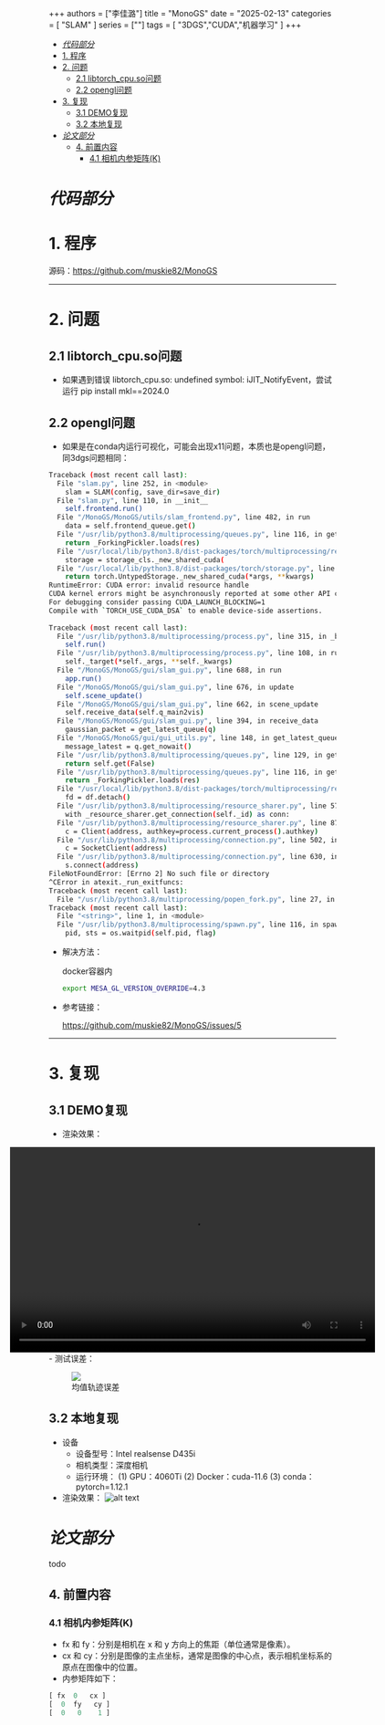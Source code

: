 +++
authors = ["李佳潞"]
title = "MonoGS"
date = "2025-02-13"
categories = [
    "SLAM"
]
series = [""]
tags = [
   "3DGS","CUDA","机器学习"
]
+++

- [*代码部分*](#代码部分)
- [1. 程序](#1-程序)
- [2. 问题](#2-问题)
  - [2.1 libtorch\_cpu.so问题](#21-libtorch_cpuso问题)
  - [2.2 opengl问题](#22-opengl问题)
- [3. 复现](#3-复现)
  - [3.1 DEMO复现](#31-demo复现)
  - [3.2 本地复现](#32-本地复现)
- [*论文部分*](#论文部分)
  - [4. 前置内容](#4-前置内容)
    - [4.1 相机内参矩阵(K)](#41-相机内参矩阵k)

# *代码部分*

# 1. 程序
源码：<https://github.com/muskie82/MonoGS>

---

# 2. 问题
## 2.1 libtorch_cpu.so问题
- 如果遇到错误 libtorch_cpu.so: undefined symbol: iJIT_NotifyEvent，尝试运行 pip install mkl==2024.0
   
## 2.2 opengl问题
- 如果是在conda内运行可视化，可能会出现x11问题，本质也是opengl问题，同3dgs问题相同：
```bash
Traceback (most recent call last):
  File "slam.py", line 252, in <module>
    slam = SLAM(config, save_dir=save_dir)
  File "slam.py", line 110, in __init__
    self.frontend.run()
  File "/MonoGS/MonoGS/utils/slam_frontend.py", line 482, in run
    data = self.frontend_queue.get()
  File "/usr/lib/python3.8/multiprocessing/queues.py", line 116, in get
    return _ForkingPickler.loads(res)
  File "/usr/local/lib/python3.8/dist-packages/torch/multiprocessing/reductions.py", line 149, in rebuild_cuda_tensor
    storage = storage_cls._new_shared_cuda(
  File "/usr/local/lib/python3.8/dist-packages/torch/storage.py", line 1212, in _new_shared_cuda
    return torch.UntypedStorage._new_shared_cuda(*args, **kwargs)
RuntimeError: CUDA error: invalid resource handle
CUDA kernel errors might be asynchronously reported at some other API call, so the stacktrace below might be incorrect.
For debugging consider passing CUDA_LAUNCH_BLOCKING=1
Compile with `TORCH_USE_CUDA_DSA` to enable device-side assertions.
                                                                                                                                                                                                                 Process Process-4:
Traceback (most recent call last):
  File "/usr/lib/python3.8/multiprocessing/process.py", line 315, in _bootstrap
    self.run()
  File "/usr/lib/python3.8/multiprocessing/process.py", line 108, in run
    self._target(*self._args, **self._kwargs)
  File "/MonoGS/MonoGS/gui/slam_gui.py", line 688, in run
    app.run()
  File "/MonoGS/MonoGS/gui/slam_gui.py", line 676, in update
    self.scene_update()
  File "/MonoGS/MonoGS/gui/slam_gui.py", line 662, in scene_update
    self.receive_data(self.q_main2vis)
  File "/MonoGS/MonoGS/gui/slam_gui.py", line 394, in receive_data
    gaussian_packet = get_latest_queue(q)
  File "/MonoGS/MonoGS/gui/gui_utils.py", line 148, in get_latest_queue
    message_latest = q.get_nowait()
  File "/usr/lib/python3.8/multiprocessing/queues.py", line 129, in get_nowait
    return self.get(False)
  File "/usr/lib/python3.8/multiprocessing/queues.py", line 116, in get
    return _ForkingPickler.loads(res)
  File "/usr/local/lib/python3.8/dist-packages/torch/multiprocessing/reductions.py", line 496, in rebuild_storage_fd
    fd = df.detach()
  File "/usr/lib/python3.8/multiprocessing/resource_sharer.py", line 57, in detach
    with _resource_sharer.get_connection(self._id) as conn:
  File "/usr/lib/python3.8/multiprocessing/resource_sharer.py", line 87, in get_connection
    c = Client(address, authkey=process.current_process().authkey)
  File "/usr/lib/python3.8/multiprocessing/connection.py", line 502, in Client
    c = SocketClient(address)
  File "/usr/lib/python3.8/multiprocessing/connection.py", line 630, in SocketClient
    s.connect(address)
FileNotFoundError: [Errno 2] No such file or directory
^CError in atexit._run_exitfuncs:
Traceback (most recent call last):
  File "/usr/lib/python3.8/multiprocessing/popen_fork.py", line 27, in poll
Traceback (most recent call last):
  File "<string>", line 1, in <module>
  File "/usr/lib/python3.8/multiprocessing/spawn.py", line 116, in spawn_main
    pid, sts = os.waitpid(self.pid, flag)
```

- 解决方法：
  
  docker容器内
  ```bash
  export MESA_GL_VERSION_OVERRIDE=4.3 
  ```
- 参考链接：
  
  <https://github.com/muskie82/MonoGS/issues/5>

---

# 3. 复现
## 3.1 DEMO复现
- 渲染效果：
<div class="container" style="display: flex; justify-content: center;">
    <video controls width="640" height="360">
        <source src="/videos/work-record/MonoGS-demo.mp4" type="video/mp4">
    </video>
</div>
- 测试误差：
            <div class="container">
                <div class="image">
                    <figure>
                        <img src="/images/work-record/MonoGS误差.png">
                        <figcaption>均值轨迹误差</figcaption>
                    </figure>
                </div>
            </div>

## 3.2 本地复现
- 设备
  * 设备型号：Intel realsense D435i
  * 相机类型：深度相机
  * 运行环境：
    (1) GPU：4060Ti
    (2) Docker：cuda-11.6 
    (3) conda：pytorch=1.12.1
- 渲染效果：
  ![alt text](/images/work-record/Peek_MonoGS_camera_1080P.gif)


# *论文部分*
  todo
## 4. 前置内容
### 4.1 相机内参矩阵(K)
- fx 和 fy：分别是相机在 x 和 y 方向上的焦距（单位通常是像素）。
- cx 和 cy：分别是图像的主点坐标，通常是图像的中心点，表示相机坐标系的原点在图像中的位置。
- 内参矩阵如下：
```python
[ fx  0   cx ]
[  0  fy   cy ]
[  0   0    1 ]
```